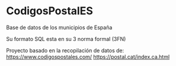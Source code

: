 # CodigosPostalES
Base de datos de los municipios de España

Su formato SQL esta en su 3 norma formal (3FN)

Proyecto basado en la recopilación de datos de:
https://www.codigospostales.com/
https://postal.cat/index.ca.html
